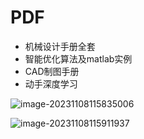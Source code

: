 # PDF

- 机械设计手册全套
- 智能优化算法及matlab实例
- CAD制图手册
- 动手深度学习



![image-20231108115835006](G:\git\PDF\image\image-20231108115835006.png)

![image-20231108115911937](G:\git\PDF\image\image-20231108115911937.png)
